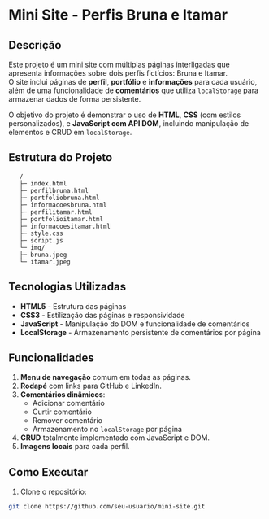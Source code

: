 # Mini Site - Perfis Bruna e Itamar

## Descrição
Este projeto é um mini site com múltiplas páginas interligadas que apresenta informações sobre dois perfis fictícios: Bruna e Itamar.  
O site inclui páginas de **perfil**, **portfólio** e **informações** para cada usuário, além de uma funcionalidade de **comentários** que utiliza `localStorage` para armazenar dados de forma persistente.

O objetivo do projeto é demonstrar o uso de **HTML**, **CSS** (com estilos personalizados), e **JavaScript com API DOM**, incluindo manipulação de elementos e CRUD em `localStorage`.

## Estrutura do Projeto
```
   /
   ├─ index.html
   ├─ perfilbruna.html
   ├─ portfoliobruna.html
   ├─ informacoesbruna.html
   ├─ perfilitamar.html
   ├─ portfolioitamar.html
   ├─ informacoesitamar.html
   ├─ style.css
   ├─ script.js
   └─ img/
   ├─ bruna.jpeg
   └─ itamar.jpeg
```


## Tecnologias Utilizadas
- **HTML5** - Estrutura das páginas
- **CSS3** - Estilização das páginas e responsividade
- **JavaScript** - Manipulação do DOM e funcionalidade de comentários
- **LocalStorage** - Armazenamento persistente de comentários por página

## Funcionalidades
1. **Menu de navegação** comum em todas as páginas.
2. **Rodapé** com links para GitHub e LinkedIn.
3. **Comentários dinâmicos**:
   - Adicionar comentário
   - Curtir comentário
   - Remover comentário
   - Armazenamento no `localStorage` por página
4. **CRUD** totalmente implementado com JavaScript e DOM.
5. **Imagens locais** para cada perfil.

## Como Executar
1. Clone o repositório:
```bash
git clone https://github.com/seu-usuario/mini-site.git
